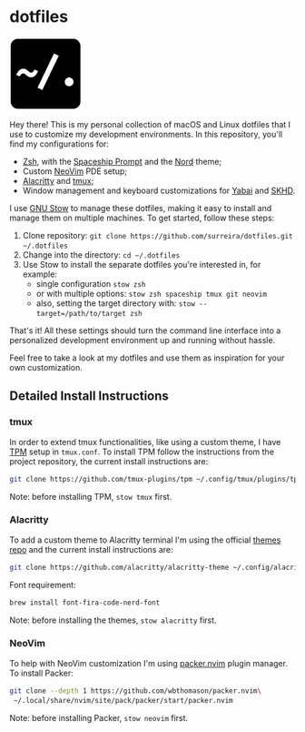 # dotfiles

![Logo](assets/logo.png)

Hey there! This is my personal collection of macOS and Linux dotfiles that I use to customize my development environments. In this repository, you'll find my configurations for:

- [Zsh](https://www.zsh.org/), with the [Spaceship Prompt](https://spaceship-prompt.sh/) and the [Nord](https://www.nordtheme.com/) theme;
- Custom [NeoVim](https://neovim.io/) PDE setup;
- [Alacritty](https://github.com/alacritty/alacritty) and [tmux](https://github.com/tmux/tmux/);
- Window management and keyboard customizations for [Yabai](https://github.com/koekeishiya/yabai) and [SKHD](https://github.com/koekeishiya/skhd).

I use [GNU Stow](https://www.gnu.org/software/stow/) to manage these dotfiles, making it easy to install and manage them on multiple machines. To get started, follow these steps:

1. Clone repository: `git clone https://github.com/surreira/dotfiles.git ~/.dotfiles`
1. Change into the directory: `cd ~/.dotfiles`
1. Use Stow to install the separate dotfiles you're interested in, for example:
   - single configuration `stow zsh`
   - or with multiple options: `stow zsh spaceship tmux git neovim`
   - also, setting the target directory with: `stow --target=/path/to/target zsh` 

That's it! All these settings should turn the command line interface into a personalized development environment up and running without hassle.

Feel free to take a look at my dotfiles and use them as inspiration for your own customization.


## Detailed Install Instructions

### tmux

In order to extend tmux functionalities, like using a custom theme, I have [TPM](https://github.com/tmux-plugins/tpm) setup in `tmux.conf`. To install TPM follow the instructions from the project repository, the current install instructions are:

```bash
git clone https://github.com/tmux-plugins/tpm ~/.config/tmux/plugins/tpm
```

Note: before installing TPM, `stow tmux` first.

### Alacritty 

To add a custom theme to Alacritty terminal I'm using the official [themes repo](https://github.com/alacritty/alacritty-theme) and the current install instructions are:

```bash
git clone https://github.com/alacritty/alacritty-theme ~/.config/alacritty/themes
```

Font requirement:

```bash
brew install font-fira-code-nerd-font
```

Note: before installing the themes, `stow alacritty` first.

### NeoVim

To help with NeoVim customization I'm using [packer.nvim](https://github.com/wbthomason/packer.nvim) plugin manager. To install Packer:

```bash
git clone --depth 1 https://github.com/wbthomason/packer.nvim\
 ~/.local/share/nvim/site/pack/packer/start/packer.nvim
```

Note: before installing Packer, `stow neovim` first.
